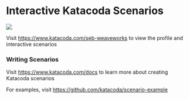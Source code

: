 # Interactive Katacoda Scenarios

[![](http://shields.katacoda.com/katacoda/seb-weaveworks/count.svg)](https://www.katacoda.com/seb-weaveworks "Get your profile on Katacoda.com")

Visit https://www.katacoda.com/seb-weaveworks to view the profile and interactive scenarios

### Writing Scenarios
Visit https://www.katacoda.com/docs to learn more about creating Katacoda scenarios

For examples, visit https://github.com/katacoda/scenario-example
